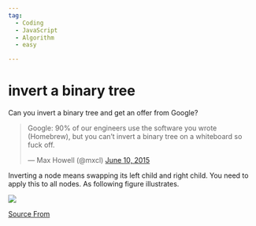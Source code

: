 ```yaml
---
tag:
  - Coding
  - JavaScript
  - Algorithm
  - easy

---
```

  
# invert a binary tree

Can you invert a binary tree and get an offer from Google?

> Google: 90% of our engineers use the software you wrote (Homebrew), but you can’t invert a binary tree on a whiteboard so fuck off.
> 
> — Max Howell (@mxcl) [June 10, 2015](https://twitter.com/mxcl/status/608682016205344768?ref_src=twsrc%5Etfw)

Inverting a node means swapping its left child and right child. You need to apply this to all nodes. As following figure illustrates.

![](https://cdn.bfe.dev/bfe/img/12BVC9SRg5VfcADGpAjNN6ONgh8BlrDC_1068x546_1597951636139.png)


[Source From](https://bigfrontend.dev/problem/invert-a-binary-tree)

  